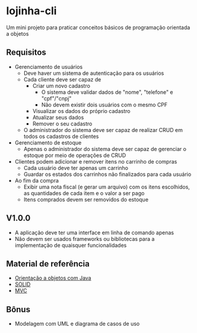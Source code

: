 # lojinha-cli

Um mini projeto para praticar conceitos básicos de programação orientada a objetos

## Requisitos
- Gerenciamento de usuários
    - Deve haver um sistema de autenticação para os usuários
    - Cada cliente deve ser capaz de
        - Criar um novo cadastro
            - O sistema deve validar dados de "nome", "telefone" e "cpf"/"cnpj"
            - Não devem existir dois usuários com o mesmo CPF
        - Visualizar os dados do próprio cadastro
        - Atualizar seus dados
        - Remover o seu cadastro
    - O administrador do sistema deve ser capaz de realizar CRUD em todos os cadastros de clientes
- Gerenciamento de estoque
    - Apenas o administrador do sistema deve ser capaz de gerenciar o estoque por meio de operações de CRUD
- Clientes podem adicionar e remover itens no carrinho de compras
    - Cada usuário deve ter apenas um carrinho
    - Guardar os estados dos carrinhos não finalizados para cada usuário
- Ao fim da compra
    - Exibir uma nota fiscal (e gerar um arquivo) com os itens escolhidos, as quantidades de cada item e o valor a ser pago
    - Itens comprados devem ser removidos do estoque

## V1.0.0

- A aplicação deve ter uma interface em linha de comando apenas
- Não devem ser usados frameworks ou bibliotecas para a implementação de quaisquer funcionalidades

## Material de referência

- [Orientação a objetos com Java](https://www.alura.com.br/apostila-java-orientacao-objetos)
- [SOLID](https://www.alura.com.br/artigos/solid)
- [MVC](https://www.alura.com.br/apostila-java-web/mvc-model-view-controller)

## Bônus
- Modelagem com UML e diagrama de casos de uso
